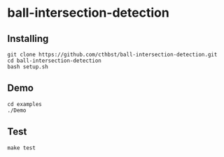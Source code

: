 # ball-intersection-detection

## Installing
```
git clone https://github.com/cthbst/ball-intersection-detection.git
cd ball-intersection-detection
bash setup.sh
```

## Demo
```
cd examples
./Demo
```

## Test
```
make test
```
